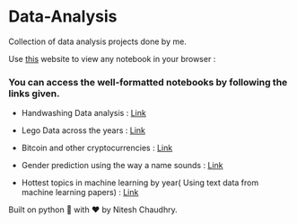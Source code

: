 # Data-Analysis
Collection of data analysis projects done by me.

Use [this](https://nbviewer.jupyter.org) website to view any notebook in your browser :

### You can access the well-formatted notebooks by following the links given.

- Handwashing Data analysis : [Link](https://nbviewer.jupyter.org/github/NIteshx2/Data-Analysis/blob/master/Analyzed-Notebooks/HandWashing/Dr.%20Semmelweis%20and%20the%20Discovery%20of%20Handwashing/notebook.ipynb)



- Lego Data across the years : [Link](https://nbviewer.jupyter.org/github/NIteshx2/Data-Analysis/blob/master/Analyzed-Notebooks/LegoData/Exploring%2067%20years%20of%20LEGO/notebook.ipynb)

- Bitcoin and other cryptocurrencies : [Link](https://nbviewer.jupyter.org/github/NIteshx2/Data-Analysis/blob/master/Analyzed-Notebooks/CryptoCurrencies%20Data/Exploring%20the%20Bitcoin%20cryptocurrency%20market/notebook.ipynb)


- Gender prediction using the way a name sounds : [Link](https://nbviewer.jupyter.org/github/NIteshx2/Data-Analysis/blob/master/Analyzed-Notebooks/Gender%20prediction%20using%20sound/Name%20Game_%20Gender%20Prediction%20using%20Sound/notebook.ipynb)

- Hottest topics in machine learning by year( Using text data from machine learning papers) : [Link](https://nbviewer.jupyter.org/github/NIteshx2/Data-Analysis/blob/master/Analyzed-Notebooks/The%20Hottest%20Topics%20in%20Machine%20Learning/notebook.ipynb)

Built on python :snake: with :heart: by Nitesh Chaudhry.
